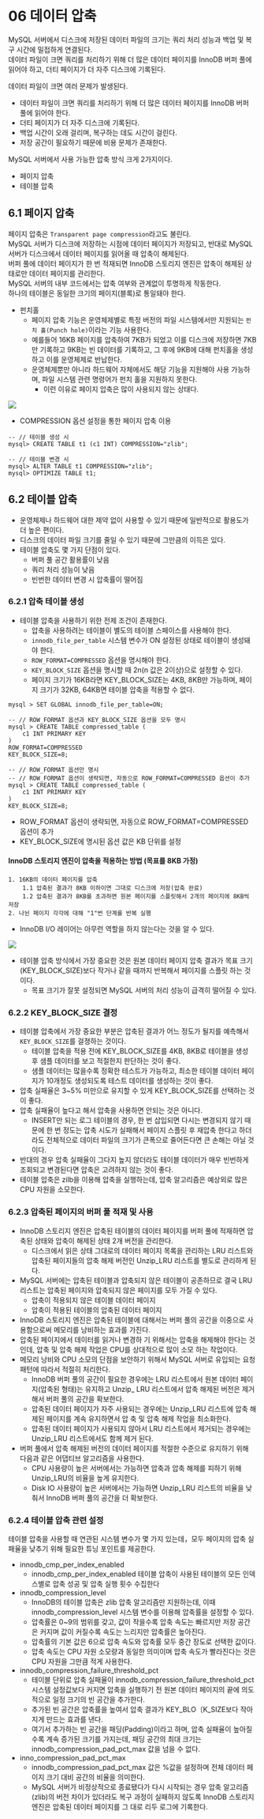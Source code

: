 # 06 데이터 압축
MySQL 서버에서 디스크에 저장된 데이터 파일의 크기는 쿼리 처리 성능과 백업 및 복구 시간에 밀접하게 연결된다.<br>
데이터 파일이 크면 쿼리를 처리하기 위해 더 많은 데이터 페이지를 InnoDB 버퍼 풀에 읽어야 하고, 더티 페이지가 더 자주 디스크에 기록된다.<br>

데이터 파일이 크면 여러 문제가 발생된다.<br>
* 데이터 파일이 크면 쿼리를 처리하기 위해 더 많은 데이터 페이지를 InnoDB 버퍼 풀에 읽어야 한다.
* 더티 페이지가 더 자주 디스크에 기록된다.
* 백업 시간이 오래 걸리며, 복구하는 데도 시간이 걸린다.
* 저장 공간이 필요하기 때문에 비용 문제가 존재한다.

MySQL 서버에서 사용 가능한 압축 방식 크게 2가지이다.<br>
* 페이지 압축
* 테이블 압축

## 6.1 페이지 압축
페이지 압축은 `Transparent page compression`라고도 불린다.<br>
MySQL 서버가 디스크에 저장하는 시점에 데이터 페이지가 저장되고, 반대로 MySQL 서버가 디스크에서 데이터 페이지를 읽어올 때 압축이 해제된다.<br>
버퍼 풀에 데이터 페이지가 한 번 적재되면 InnoDB 스토리지 엔진은 압축이 해제된 상태로만 데이터 페이지를 관리한다.<br>
MySQL 서버의 내부 코드에서는 압축 여부와 관계없이 투명하게 작동한다.<br>
하나의 테이블은 동일한 크기의 페이지(블록)로 통일돼야 한다.<br>

* 펀치홀
    * 페이지 압축 기능은 운영체제별로 특정 버전의 파일 시스템에서만 지원되는 `펀치 홀(Punch hole)`이라는 기능 사용한다.
    * 예를들어 16KB 페이지를 압축하여 7KB가 되었고 이를 디스크에 저장하면 7KB만 기록하고 9KB는 빈 데이터를 기록하고, 그 후에 9KB에 대해 펀치홀을 생성하고 이를 운영체제로 반납한다.
    * 운영체제뿐만 아니라 하드웨어 자체에서도 해당 기능을 지원해야 사용 가능하며, 파일 시스템 관련 명령어가 펀치 홀을 지원하지 못한다.
        * 이런 이유로 페이지 압축은 많이 사용되지 않는 상태다.  

<img src="./그림 6.1.png">

* COMPRESSION 옵션 설정을 통한 페이지 압축 이용
```
-- // 테이블 생성 시
mysql> CREATE TABLE t1 (c1 INT) COMPRESSION="zlib";

-- // 테이블 변경 시
mysql> ALTER TABLE t1 COMPRESSION="zlib";
mysql> OPTIMIZE TABLE t1;
```

## 6.2 테이블 압축
* 운영체제나 하드웨어 대한 제약 없이 사용할 수 있기 때문에 일반적으로 활용도가 더 높은 편이다.
* 디스크의 데이터 파일 크기를 줄일 수 있기 때문에 그만큼의 이득은 있다.
* 테이블 압축도 몇 가지 단점이 있다.
    * 버퍼 풀 공간 활용률이 낮음
    * 쿼리 처리 성능이 낮음
    * 빈번한 데이터 변경 시 압축률이 떨어짐

### 6.2.1 압축 테이블 생성
* 테이블 압축을 사용하기 위한 전제 조건이 존재한다.
    * 압축을 사용하려는 테이블이 별도의 테이블 스페이스를 사용해야 한다.
    * `innodb_file_per_table` 시스템 변수가 ON 설정된 상태로 테이블이 생성돼야 한다.
    * `ROW_FORMAT=COMPRESSED` 옵션을 명시해야 한다.
    * `KEY_BLOCK_SIZE` 옵션을 명시할 때 2n(n 값은 2이상)으로 설정할 수 있다.
    * 페이지 크기가 16KB라면 KEY_BLOCK_SIZE는 4KB, 8KB만 가능하며, 페이지 크기가 32KB, 64KB면 테이블 압축을 적용할 수 없다.
```
mysql > SET GLOBAL innodb_file_per_table=ON;

-- // ROW_FORMAT 옵션과 KEY_BLOCK_SIZE 옵션을 모두 명시
mysql > CREATE TABLE compressed_table (
    c1 INT PRIMARY KEY
)
ROW_FORMAT=COMPRESSED
KEY_BLOCK_SIZE=8;

-- // ROW_FORMAT 옵션만 명시
-- // ROW_FORMAT 옵션이 생략되면, 자동으로 ROW_FORMAT=COMPRESSED 옵션이 추가
mysql > CREATE TABLE compressed_table (
    c1 INT PRIMARY KEY
)
KEY_BLOCK_SIZE=8;
```
* ROW_FORMAT 옵션이 생략되면, 자동으로 ROW_FORMAT=COMPRESSED 옵션이 추가
* KEY_BLOCK_SIZE에 명시된 옵션 값은 KB 단위를 설정

#### InnoDB 스토리지 엔진이 압축을 적용하는 방법 (목표를 8KB 가정)
```
1. 16KB의 데이터 페이지를 압축
    1.1 압축된 결과가 8KB 이하이면 그대로 디스크에 저장(압축 완료)
    1.2 압축된 결과가 8KB를 초과하면 원본 페이지를 스플릿해서 2개의 페이지에 8KB씩 저장
2. 나뉜 페이지 각각에 대해 "1"번 단계를 반복 실행
```
* InnoDB I/O 레이어는 아무런 역할을 하지 않는다는 것을 알 수 있다.
  
<img src="그림 6.2.png">

* 테이블 압축 방식에서 가장 중요한 것은 원본 데이터 페이지 압축 결과가 목표 크기(KEY_BLOCK_SIZE)보다 작거나 같을 때까지 반복해서 페이지를 스플릿 하는 것이다.
  * 목표 크기가 잘못 설정되면 MySQL 서버의 처리 성능이 급격히 떨어질 수 있다.

### 6.2.2 KEY_BLOCK_SIZE 결정
* 테이블 압축에서 가장 중요한 부분은 압축된 결과가 어느 정도가 될지를 예측해서 `KEY_BLOCK_SIZE`를 걸졍하는 것이다.
  * 테이블 압축을 적용 전에 KEY_BLOCK_SIZE를 4KB, 8KB로 테이블을 생성 후 샘플 데이터를 보고 적절한지 판단하는 것이 좋다.
  * 샘플 데이터는 많을수록 정확한 테스트가 가능하고, 최소한 테이블 데이터 페이지가 10개정도 생성되도록 테스트 데이터를 생성하는 것이 좋다.
* 압축 실패율은 3~5% 미만으로 유지할 수 있게 KEY_BLOCK_SIZE를 선택하는 것이 좋다.
* 압축 실패율이 높다고 해서 압축을 사용하면 안되는 것은 아니다. 
  * INSERT만 되는 로그 테이블의 경우, 한 번 삽입되면 다시는 변경되지 않기 때문에 한 번 정도는 압축 시도가 실패해서 페이지 스플릿 후 재압축 한다고 하더라도 전체적으로 데이터 파일의 크기가 큰폭으로 줄어든다면 큰 손해는 아닐 것이다.
* 반대의 경우 압축 실패율이 그다지 높지 않더라도 테이블 데이터가 매우 빈번하게 조회되고 변경된다면 압축은 고려하지 않는 것이 좋다.
* 테이블 압축은 zilb을 이용해 압축을 실행하는데, 압축 알고리즘은 예상외로 많은 CPU 자원을 소모한다.

### 6.2.3 압축된 페이지의 버퍼 풀 적재 및 사용
* InnoDB 스토리지 엔진은 압축된 테이블의 데이터 페이지를 버퍼 풀에 적재하면 압축된 상태와 압축이 해제된 상태 2개 버전을 관리한다.
  * 디스크에서 읽은 상태 그대로의 데이터 페이지 목록을 관리하는 LRU 리스트와 압축된 페이지들의 압축 해제 버전인 Unzip_LRU 리스트를 별도로 관리하게 된다.
* MySQL 서버에는 압축된 테이블과 압축되지 않은 테이블이 공존하므로 결국 LRU 리스트는 압축된 페이지와 압축되지 않은 페이지를 모두 가질 수 있다.
  * 압축이 적용되지 않은 테이블 데이터 페이지
  * 압축이 적용된 테이블의 압축된 데이터 페이지
* InnoDB 스토리지 엔진은 압축된 테이블에 대해서는 버퍼 풀의 공간을 이중으로 사용함으로써 메모리를 낭비하는 효과를 가진다.
* 압축된 페이지에서 데이터를 읽거나 변경하 기 위해서는 압축을 해제해야 한다는 것인데, 압축 및 압축 해제 작업은 CPU를 상대적으로 많이 소모 하는 작업이다.
* 메모리 낭비와 CPU 소모의 단점을 보안하기 위해서 MySQL 서버로 유입되는 요청 패턴에 따라서 적절히 처리한다.
  * InnoDB 버퍼 풀의 공간이 필요한 경우에는 LRU 리스트에서 원본 데이터 페이지(압축된 형태)는 유지하고 Unzip_ LRU 리스트에서 압축 해제된 버전은 제거해서 버퍼 풀의 공간을 확보한다.
  * 압축된 데이터 페이지가 자주 사용되는 경우에는 Unzip_LRU 리스트에 압축 해제된 페이지를 계속 유지하면서 압 축 및 압축 해제 작업을 최소화한다.
  * 압축된 데이터 페이지가 사용되지 않아서 LRU 리스트에서 제거되는 경우에는 Unzip_LRU 리스트에서도 함께 제거 된다.
* 버퍼 풀에서 압축 해제된 버전의 데이터 페이지를 적절한 수준으로 유지하기 위해 다음과 같은 어댑티브 알고리즘을 사용한다.
  * CPU 사용량이 높은 서버에서는 가능하면 압축과 압축 해제를 피하기 위해 Unzip_LRU의 비율을 높게 유지한다.
  * Disk IO 사용량이 높은 서버에서는 가능하면 Unzip_LRU 리스트의 비율을 낮춰서 InnoDB 버퍼 풀의 공간을 더 확보한다.

### 6.2.4 테이블 압축 관련 설정
테이블 압축을 사용할 때 연관된 시스템 변수가 몇 가지 있는데，모두 페이지의 압축 실패율을 낮추기 위해 필요한 튜닝 포인트를 제공한다.
* innodb_cmp_per_index_enabled
  * innodb_cmp_per_index_enabled	테이블 압축이 사용된 테이블의 모든 인덱스별로 압축 성공 및 압축 실행 횟수 수집한다
* innodb_compression_level
  * InnoDB의 테이블 압축은 zlib 압축 알고리즘만 지원하는데, 이때 innodb_compression_level 시스템 변수를 이용해 압축률을 설정할 수 있다.
  * 압축률은 0~9의 범위를 갖고, 값이 작을수록 압축 속도는 빠르지만 저장 공간은 커지며 값이 커질수록 속도는 느리지만 압축률은 높아진다. 
  * 압축률의 기본 값은 6으로 압축 속도와 압축률 모두 중간 장도로 선택한 값이다.
  * 압축 속도는 CPU 자원 소모량과 동일한 의미이며 압축 속도가 빨라진다는 것은 CPU 자원을 그만큼 적게 사용한다.
* innodb_compression_failure_threshold_pct
  * 테이블 단위로 압축 실패율이 innodb_compression_failure_threshold_pct 시스템 설정값보다 커지면 압축을 실행하기 전 원본 데이터 페이지의 끝에 의도적으로 일정 크기의 빈 공간을 추가한다.
  * 추가된 빈 공간은 압축률을 높여서 압축 결과가 KEY_BLO〔K_SIZE보다 작아지게 만드는 효과를 낸다.
  * 여기서 추가하는 빈 공간을 패딩(Padding)이라고 하며, 압축 실패율이 높아질수록 계속 증가된 크기를 가지는데, 패딩 공간의 최대 크기는 innodb_compression_pad_pct_max 값을 넘을 수 없다.
* inno_compression_pad_pct_max
  * innodb_compression_pad_pct_max 값은 %값을 설정하며 전체 데이터 페이지 크기 대비 공간의 비율을 의미한다.
  * MySQL 서버가 비정상적으로 종료됐다가 다시 시작되는 경우 압축 알고리즘(zlib)의 버전 차이가 있더라도 복구 과정이 실패하지 않도록 InnoDB 스토리지 엔진은 압축된 데이터 페이지를 그 대로 리두 로그에 기록한다.